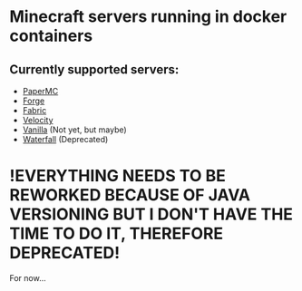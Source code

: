 # Minecraft servers running in docker containers 

## Currently supported servers:
- [PaperMC](https://papermc.io/)
- [Forge](https://files.minecraftforge.net/)
- [Fabric](https://fabricmc.net/)
- [Velocity](https://velocitypowered.com/)
- [Vanilla](https://www.minecraft.net/) (Not yet, but maybe)
- [Waterfall](https://papermc.io/) (Deprecated)

# !EVERYTHING NEEDS TO BE REWORKED BECAUSE OF JAVA VERSIONING BUT I DON'T HAVE THE TIME TO DO IT, THEREFORE DEPRECATED!

For now...
